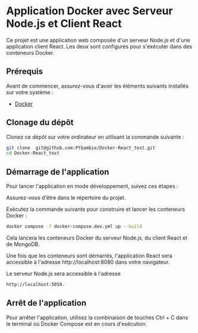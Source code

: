 # Application Docker avec Serveur Node.js et Client React

Ce projet est une application web composée d'un serveur Node.js et d'une application client React. Les deux sont configurés pour s'exécuter dans des conteneurs Docker. 

## Prérequis

Avant de commencer, assurez-vous d'avoir les éléments suivants installés sur votre système :

- [Docker](https://www.docker.com/get-started)

## Clonage du dépôt

Clonez ce dépôt sur votre ordinateur en utilisant la commande suivante :

```bash
git clone  git@github.com:Ptbambie/Docker-React_test.git
cd Docker-React_test
```
## Démarrage de l'application

Pour lancer l'application en mode développement, suivez ces étapes :

Assurez-vous d'être dans le répertoire du projet.

Exécutez la commande suivante pour construire et lancer les conteneurs Docker :

```bash
docker compose -f docker-compose.dev.yml up --build
```

Cela lancera les conteneurs Docker du serveur Node.js, du client React et de MongoDB.

Une fois que les conteneurs sont démarrés, l'application React sera accessible à l'adresse http://localhost:8080 dans votre navigateur.

Le serveur Node.js sera accessible à l'adresse

```bash
http://localhost:5050.
```

## Arrêt de l'application
Pour arrêter l'application, utilisez la combinaison de touches Ctrl + C dans le terminal où Docker Compose est en cours d'exécution.

